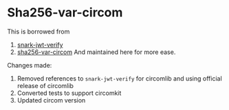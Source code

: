 # Sha256-var-circom

This is borrowed from 
1. [snark-jwt-verify](https://github.com/TheFrozenFire/snark-jwt-verify/tree/master)
2. [sha256-var-circom](https://github.com/noway/sha256-var-circom)
And maintained here for more ease.

Changes made:
1. Removed references to `snark-jwt-verify` for circomlib and using official release of circomlib
2. Converted tests to support circomkit
3. Updated circom version